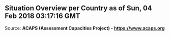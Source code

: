 ## Situation Overview per Country as of Sun, 04 Feb 2018 03:17:16 GMT

Source: **ACAPS (Assessment Capacities Project) - https://www.acaps.org**
